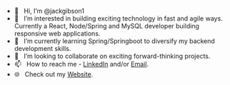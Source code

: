 - 👋  &nbsp; Hi, I’m @jackgibson1
- 👀  &nbsp; I’m interested in building exciting technology in fast and agile ways. Currently a React, Node/Spring and MySQL developer building responsive web applications.
- 🌱  &nbsp; I’m currently learning Spring/Springboot to diversify my backend development skills.
- 💞️  &nbsp; I’m looking to collaborate on exciting forward-thinking projects.
- 📫  &nbsp; How to reach me - <a href="https://www.linkedin.com/in/jackgibson1603/">LinkedIn</a> and/or <a href="mailto:jackgibson1603@gmail.com">Email</a>.
- 🌐  &nbsp; Check out my <a href="https://jackgibson.uk">Website</a>.

<!---
jackgibson1/jackgibson1 is a ✨ special ✨ repository because its `README.md` (this file) appears on your GitHub profile.
You can click the Preview link to take a look at your changes.
--->
